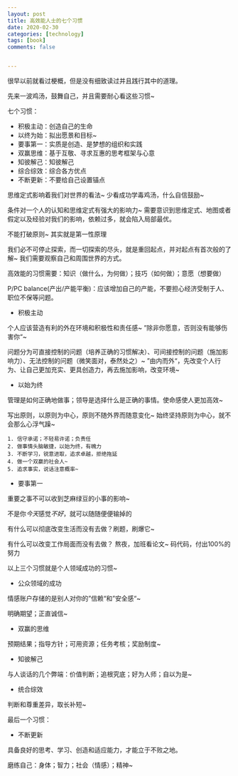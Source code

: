 ```yaml
---
layout: post
title: 高效能人士的七个习惯
date: 2020-02-30
categories: [technology]
tags: [book]
comments: false


---
```




很早以前就看过梗概，但是没有细致读过并且践行其中的道理。



先来一波鸡汤，鼓舞自己，并且需要耐心看这些习惯~ 



七个习惯：

- 积极主动：创造自己的生命
- 以终为始：拟出愿景和目标~
- 要事第一：实质是创造、是梦想的组织和实践
- 双赢思维：基于互敬、寻求互惠的思考框架与心意
- 知彼解己：知彼解己
- 综合综效：综合各方优点
- 不断更新：不要给自己设置锚点



思维定式影响着我们对世界的看法~ 少看成功学毒鸡汤，什么自信鼓励~



条件对一个人的认知和思维定式有强大的影响力~ 需要意识到思维定式、地图或者假定以及经验对我们的影响，依赖过多，就会陷入局部最优。



不能打破原则~ 其实就是第一性原理



我们必不可停止探索，而一切探索的尽头，就是重回起点，并对起点有首次般的了解~ 我们需要观察自己和周围世界的方式。



高效能的习惯需要：知识（做什么，为何做）；技巧（如何做）；意愿（想要做）



P/PC balance(产出/产能平衡)：应该增加自己的产能，不要担心经济受制于人、职位不保等问题。



- 积极主动

个人应该营造有利的外在环境和积极性和责任感~ ”除非你愿意，否则没有能够伤害你“~



问题分为可直接控制的问题（培养正确的习惯解决）、可间接控制的问题（施加影响力）、无法控制的问题（微笑面对，泰然处之）~ ”由内而外“，先改变个人行为、让自己更加充实、更具创造力，再去施加影响，改变环境~



- 以始为终

管理是如何正确地做事；领导是选择什么是正确的事情。使命感使人更加高效~ 



写出原则，以原则为中心，原则不随外界而随意变化~ 始终坚持原则为中心，就不会那么心浮气躁~

```
1. 信守承诺；不轻易许诺；负责任
2. 做事情头脑敏捷，以始为终，有魄力
3. 不断学习，锐意进取，追求卓越，拒绝拖延
4. 做一个双赢的社会人~ 
5. 追求事实，说话注意概率~ 
```



- 要事第一

重要之事不可以收到芝麻绿豆的小事的影响~

不是你*今天*感觉*不好*，就可以随随便便输掉的



有什么可以彻底改变生活而没有去做？刷题，刷爆它~

有什么可以改变工作局面而没有去做？ 熬夜，加班看论文~ 码代码，付出100%的努力



以上三个习惯就是个人领域成功的习惯~



- 公众领域的成功

情感账户存储的是别人对你的”信赖“和”安全感“~ 



明确期望；正直诚信~



- 双赢的思维

预期结果；指导方针；可用资源；任务考核；奖励制度~



- 知彼解己

与人谈话的几个弊端：价值判断；追根究底；好为人师；自以为是~



- 统合综效

判断和尊重差异，取长补短~ 



最后一个习惯：

- 不断更新

具备良好的思考、学习、创造和适应能力，才能立于不败之地。



磨练自己：身体；智力；社会（情感）；精神~














